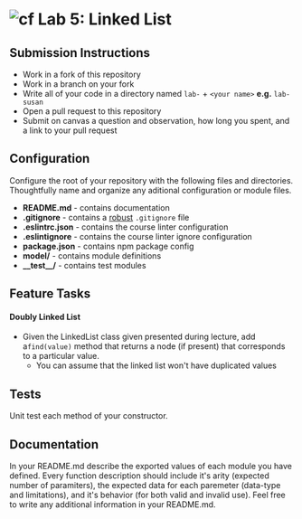 ![cf](https://i.imgur.com/7v5ASc8.png) Lab 5: Linked List
======

## Submission Instructions
* Work in a fork of this repository
* Work in a branch on your fork
* Write all of your code in a directory named `lab-` + `<your name>` **e.g.** `lab-susan`
* Open a pull request to this repository
* Submit on canvas a question and observation, how long you spent, and a link to your pull request

## Configuration 
Configure the root of your repository with the following files and directories. Thoughtfully name and organize any aditional configuration or module files.
* **README.md** - contains documentation
* **.gitignore** - contains a [robust](http://gitignore.io) `.gitignore` file 
* **.eslintrc.json** - contains the course linter configuration
* **.eslintignore** - contains the course linter ignore configuration
* **package.json** - contains npm package config
* **model/** - contains module definitions
* **\_\_test\_\_/** - contains test modules

## Feature Tasks  
#### Doubly Linked List
* Given the LinkedList class given presented during lecture, add a`find(value)` method that returns a node (if present) that corresponds to a particular value.
  * You can assume that the linked list won't have duplicated values

## Tests
Unit test each method of your constructor. 

## Documentation
In your README.md describe the exported values of each module you have defined. Every function description should include it's arity (expected number of paramiters), the expected data for each paremeter (data-type and limitations), and it's behavior (for both valid and invalid use). Feel free to write any additional information in your README.md.

